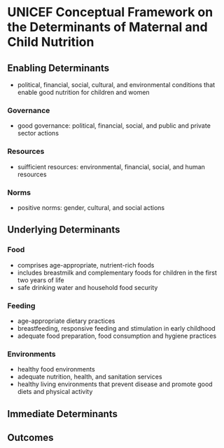 # UNICEF Conceptual Framework on the Determinants of Maternal and Child Nutrition
## Enabling Determinants
- political, financial, social, cultural, and environmental conditions that enable good nutrition for children and women
### Governance
- good governance: political, financial, social, and public and private sector actions
### Resources
- suifficient resources: environmental, financial, social, and human resources
### Norms
- positive norms: gender, cultural, and social actions
## Underlying Determinants
### Food
- comprises age-appropriate, nutrient-rich foods
- includes breastmilk and complementary foods for children in the first two years of life
- safe drinking water and household food security
### Feeding
- age-appropriate dietary practices
- breastfeeding, responsive feeding and stimulation in early childhood
- adequate food preparation, food consumption and hygiene practices 
### Environments
- healthy food environments
- adequate nutrition, health, and sanitation services
- healthy living environments that prevent disease and promote good diets and physical activity
## Immediate Determinants
## Outcomes
